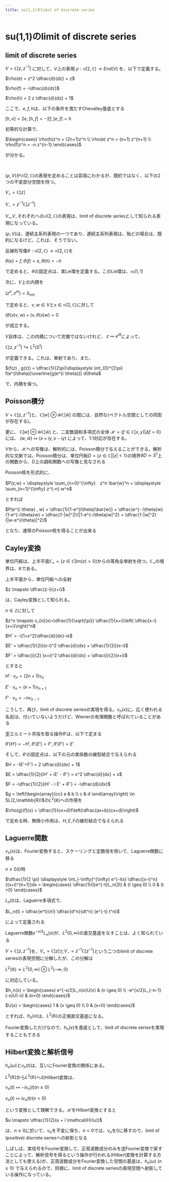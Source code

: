 ```yaml
---
title: su(1,1)のlimit of discrete series
---
```

# su(1,1)のlimit of discrete series

## limit of discrete series

$V=\mathbb{C}[z,z^{-1}]$
に対して、$V$上の表現
$\rho : \mathfrak{sl}(2,\mathbb{C}) \to End(V)$
を、以下で定義する。

$\rho(e) = z^2 \dfrac{d}{dz} + z$

$\rho(f) = -\dfrac{d}{dz}$

$\rho(h) = 2 z \dfrac{d}{dz} + 1$

ここで、$e,f,h$は、以下の条件を満たすChevalley基底とする

$[h,e]=2e , [h,f]=-2 f , [e,f] = h$

初等的な計算で、

$\begin{cases} \rho(h)z^n = (2n+1)z^n \\ \rho(e) z^n = (n+1) z^{n+1} \\ \rho(f)z^n = -n z^{n-1} \end{cases}$

が分かる。

 &nbsp;

$(\rho,V)$が$\mathfrak{sl}(2,\mathbb{C})$の表現を定めることは容易にわかるが、既約ではなく、以下の2つの不変部分空間を持つ。

$V_{+} = \mathbb{C}[z]$

$V_{-} = z^{-1}\mathbb{C}[z^{-1}]$

$V_{+}$,$V_{-}$それぞれへの$\mathfrak{sl}(2,\mathbb{C})$の表現は、limit of discrete seriesとして知られる表現になっている。

$(\rho,V)$は、連続主系列表現の一つであり、連続主系列表現は、殆どの場合は、既約になるけど、これは、そうでない。

反線形写像$\theta: \mathfrak{sl}(2,\mathbb{C}) \to \mathfrak{sl}(2,\mathbb{C})$を

$\theta(e) = f , \theta(f) = e , \theta(h)=-h$

で定めると、$\theta$の固定点は、実Lie環を定義する。このLie環は、$\mathfrak{su}(1,1)$

次に、$V$上の内積を

$(z^n,z^m) = \delta_{nm}$

で定めると、$v,w \in V$と$x \in \mathfrak{sl}(2,\mathbb{C})$に対して

$(\theta(x) v , w ) + (v , \theta(x)w) = 0$

が成立する。

$V$自体は、この内積について完備ではないけれど、
$z \mapsto e^{i \theta}$によって、

$\mathbb{C}[z,z^{-1}] \hookrightarrow L^2(S^1)$

が定義できる。これは、単射であり、また、

$(f(z) , g(z)) = \dfrac{1}{2\pi}\displaystyle \int_{0}^{2\pi} f(e^{i\theta})\overline{g(e^{i \theta})} d\theta$

で、内積を保つ。

## Poisson積分

$V=\mathbb{C}[z,z^{-1}]$と、$\mathbb{C}[w] \oplus \bar{w} \mathbb{C}[\bar{w}]$
の間には、自然な(ベクトル空間としての同型が存在する)。

更に、
$\mathbb{C}[w] \oplus \bar{w} \mathbb{C}[\bar{w}]$
と、二変数調和多項式の全体
$\mathcal{H} = \{f \in \mathbb{C}[x,y] | \Delta f = 0 \}$
には、
$(w,\bar{w}) \mapsto (x+iy , x- iy)$
によって、1:1対応が存在する。

$V$から、$\mathcal{H}$への写像は、解析的には、Poisson積分で与えることができる。解析的な文脈では、Poisson積分は、単位円板$D= \{ z \in \mathbb{C} | |z| < 1 \}$の境界$\partial D \simeq S^1$上の関数から、$D$上の調和関数への写像と見なされる

Poisson核を形式的に、

$P(z,w) = \displaystyle \sum_{n=0}^{\infty}　z^n \bar{w}^n + \displaystyle \sum_{n=1}^{\infty} z^{-n} w^n$

とすれば

$P(e^{i \theta} , w) = \dfrac{1}{1-e^{i\theta}\bar{w}} + \dfrac{e^{- i\theta}w}{1-e^{-i\theta}w} = \dfrac{1-|w|^2}{|1-e^{-i\theta}w|^2} = \dfrac{1-|w|^2}{|w-e^{i\theta}|^2}$

となり、通常のPoisson核を得ることが出来る


## Cayley変換

単位円板は、上半平面$\mathbb{C}_{+} = \{ z \in \mathbb{C} | \mathrm{Im}(z) > 0\}$からの等角全単射を持つ。$\mathbb{C}_{+}$の境界は、$\mathbb{R}$である。

上半平面から、単位円板への全射

$z \mapsto \dfrac{z-i}{z+i}$

は、Cayley変換として知られる。

$n \in \mathbb{Z}$に対して

$z^n \mapsto v_{n}(x)=\dfrac{1}{\sqrt{\pi}} \dfrac{1}{x+i}\left( \dfrac{x-i}{x+i}\right)^n$

$H' = -i(1+x^2)\dfrac{d}{dx}-ix$

$E' = \dfrac{1}{2i}(x-i)^2 \dfrac{d}{dx} + \dfrac{1}{2i}(x-i)$

$F' = \dfrac{i}{2} (x+i)^2 \dfrac{d}{dx} + \dfrac{i}{2}(x+i)$

とすると

$H' \cdot v_n = (2n+1) v_n$

$E' \cdot v_n = (n+1) v_{n+1}$

$F' \cdot v_n = -n v_{n-1}$

こうして、再び、limit of discrete seriesの実現を得る。$v_n(x)$に、広く使われる名前は、付いていないようだけど、Wienerの有理関数と呼ばれていることがある

歪エルミート共役を取る操作$\theta'$は、以下で定まる

$\theta'(H') = -H' , \theta'(E') = F' , \theta'(F') = E'$

そして、$\theta'$の固定点は、以下の元の実係数の線型結合で与えられる

$H = -(E'+F') = 2 \dfrac{d}{dx} + 1$

$E = \dfrac{1}{2}(iH' + iE' - iF') = x^2 \dfrac{d}{dx} + x$

$F = -\dfrac{1}{2}(iH' - i E' + iF') = -\dfrac{d}{dx}$

$g = \left(\begin{array}{cc} a & b \\ c & d \end{array}\right) \in SL(2,\mathbb{R})$の$L^2(\mathbb{R})$への作用を

$\rho(g)(f)(x) =  \dfrac{1}{cx+d}f\left(\dfrac{ax+b}{cx+d}\right)$

で定める時、無限小作用は、$H,E,F$の線形結合で与えられる

## Laguerre関数

$v_n(x)$は、Fourier変換すると、スケーリングと定数倍を除いて、Laguerre関数に移る

$n \geq 0$の時

$\dfrac{1}{2 \pi} \displaystyle \int_{-\infty}^{\infty} e^{-itx} \dfrac{(x-i)^n}{(x+i)^{n+1}}dx = \begin{cases} \dfrac{1}{i}e^{-t}L_n(2t) & (t \geq 0) \\ 0 & (t <0) \end{cases}$

$L_n(t)$は、Laguerre多項式で、

$L_n(t) = \dfrac{e^t}{n!} \dfrac{d^n}{dt^n} (e^{-t} t^n)$

によって定義される

Laguerre関数$e^{-x/2}L_n(x)$が、$L^2(0,\infty)$の直交基底をなすことは、よく知られている

$V=\mathbb{C}[z,z^{-1}]$を、$V_{+}=\mathbb{C}[z]$と$V_{-} = z^{-1}\mathbb{C}[z^{-1}]$という二つのlimit of discrete seriesの表現空間に分解したが、この分解は

$L^2(\mathbb{R}) \simeq L^2(0,\infty) \oplus L^2(-\infty,0)$

に対応している。

$h_n(x) = \begin{cases} e^{-x/2}L_n(x)U(x) & (n \geq 0) \\ -e^{x/2}L_{-n-1}(-x)U(-x) & (n<0) \end{cases}$

$U(x) = \begin{cases} 1 & (x \geq 0) \\ 0 & (x<0) \end{cases}$

とすれば、$h_n(x)$は、$L^2(\mathbb{R})$の正規直交基底になる。

Fourier変換しただけなので、$h_n(x)$を基底として、limit of discrete seriesを実現することもできる

## Hilbert変換と解析信号
$h_n(\omega)$と$v_n(t)$は、互いにFourier変換の関係にある。

$L^2(\mathbb{R})$から$L^2(\mathbb{R})$へのHilbert変換は、

$v_n(t) \mapsto -i v_n(t) (n \geq 0)$

$v_n(t) \mapsto i v_n(t) (n<0)$

という変換として理解できる。$\mathcal{H}$をHilbert変換とすると

$u \mapsto \dfrac{1}{2}(u + i \mathcal{H}(u))$

は、$n \geq 0$に於いて、$v_n$を不変に保ち、$n<0$では、$v_n$を0に移すので、limit of (positive) discrete seriesへの射影となる

しばしば、実信号をFourier変換して、正周波数成分のみを逆Fourier変換で戻すことによって、解析信号を得るという操作が行われる(Hilbert変換を計算する方法としても使える)が、正周波数成分をFourier変換した空間の基底は、$h_n(\omega)$ $(n \geq 0)$ で与えられるので、同様に、limit of discrete seriesの表現空間へ射影している操作になっている。

